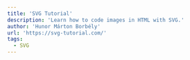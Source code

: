 ```yaml
---
title: 'SVG Tutorial'
description: 'Learn how to code images in HTML with SVG.'
author: 'Hunor Márton Borbély'
url: 'https://svg-tutorial.com/'
tags:
  - SVG
---
```

